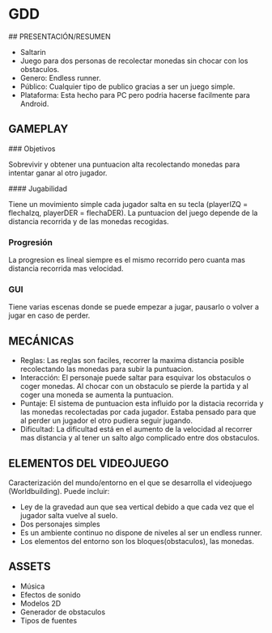 # GDD

## PRESENTACIÓN/RESUMEN

- Saltarin
- Juego para dos personas de recolectar monedas sin chocar con los obstaculos.
- Genero: Endless runner.
- Público: Cualquier tipo de publico gracias a ser un juego simple.
- Plataforma: Esta hecho para PC pero podria hacerse facilmente para Android.

## GAMEPLAY

### Objetivos

Sobrevivir y obtener una puntuacion alta recolectando monedas para intentar ganar al otro jugador.

#### Jugabilidad

Tiene un movimiento simple cada jugador salta en su tecla (playerIZQ = flechaIzq, playerDER = flechaDER).
La puntuacion del juego depende de la distancia recorrida y de las monedas recogidas.

### Progresión

La progresion es lineal siempre es el mismo recorrido pero cuanta mas distancia recorrida mas velocidad.

### GUI

Tiene varias escenas donde se puede empezar a jugar, pausarlo o volver a jugar en caso de perder.

## MECÁNICAS

- Reglas: Las reglas son faciles, recorrer la maxima distancia posible recolectando las monedas para subir la puntuacion.
- Interacción: El personaje puede saltar para esquivar los obstaculos o coger monedas. Al chocar con un obstaculo se pierde la partida y al coger una moneda se aumenta la puntuacion.
- Puntaje: El sistema de puntuacion esta influido por la distacia recorrida y las monedas recolectadas por cada jugador. Estaba pensado para que al perder un jugador el otro pudiera seguir jugando.
- Dificultad: La dificultad está en el aumento de la velocidad al recorrer mas distancia y al tener un salto algo complicado entre dos obstaculos.

## ELEMENTOS DEL VIDEOJUEGO

Caracterización del mundo/entorno en el que se desarrolla el videojuego (Worldbuilding). Puede incluir:

- Ley de la gravedad aun que sea vertical debido a que cada vez que el jugador salta vuelve al suelo.
- Dos personajes simples
- Es un ambiente continuo no dispone de niveles al ser un endless runner.
- Los elementos del entorno son los bloques(obstaculos), las monedas.

## ASSETS

- Música
- Efectos de sonido
- Modelos 2D
- Generador de obstaculos
- Tipos de fuentes
